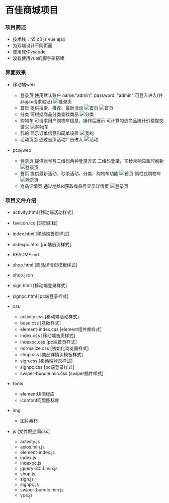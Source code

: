 # 百佳商城项目

### 项目简述

+ 技术栈：h5 c3 js vue ajax
+ 为双端设计不同页面
+ 使用软件vscode
+ 没有使用vue的脚手架搭建

### 界面效果

+ 移动端web
    - 登录页
        使用默认账户
        name:"admin", password: "admin" 
        可登入进入(并非ajax请求验证)
        ![登录页](sign.png)
    - 首页
        提供搜索、推荐、最新活动
        ![首页](readme/index1.png) ![首页](readme/index2.png)
    - 分类
        可根据商品分类查找商品
        ![分类](readme/class.png)
    - 购物车
        可请求用户购物车信息，操作后展示
        可计算勾选商品统计价格提交请求
        ![购物车](readme/car.png)
    - 我的
        显示订单信息和简单设置
        ![我的](readme/me.png)
    - 活动页面
        通过首页活动广告进入
        ![活动](readme/active.png)

+ pc端web
    - 登录页
        提供账号与二维码两种登录方式
        二维码登录，10秒未响应超时刷新
        ![登录页](readme/signpc.png)
    - 首页
        提供最新活动、秒杀活动、分类、购物车功能
        ![首页](readme/indexpc.png)
        侧栏式购物车
        ![登录页](readme/carpc.png)
    - 商品详情页
        通过地址id获取商品号显示详情页
        ![登录页](readme/shop.png)

### 项目文件介绍

+ activity.html [移动端活动样式]
+ favicon.ico [网页图标]
+ index.html [移动端首页样式]
+ indexpc.html [pc端首页样式]
+ README.md
+ shop.html [商品详情页模板样式]
+ shop.json
+ sign.html [移动端登录样式]
+ signpc.html [pc端登录样式]

+ css
    - activity.css [移动端活动样式]
    - base.css [基础样式]
    - element-index.css [element组件库样式]
    - index.css [移动端首页样式]
    - indexpc.css [pc端首页样式]
    - normalize.css [初始化浏览器样式]
    - shop.css [商品详情页模板样式]
    - sign.css [移动端登录样式]
    - signpc.css [pc端登录样式]
    - swiper-bundle.min.css [swiper插件样式]

+ fonts
    - elementUI图标库
    - iconfont阿里图标库

+ img
    - 图片素材

+ js [文件叙述同css]
    - activity.js
    - axios.min.js
    - element-index.js
    - index.js
    - indexpc.js
    - jquery-3.5.1.min.js
    - shop.js
    - sign.js
    - signpc.js
    - swiper-bundle.min.js
    - vue.js